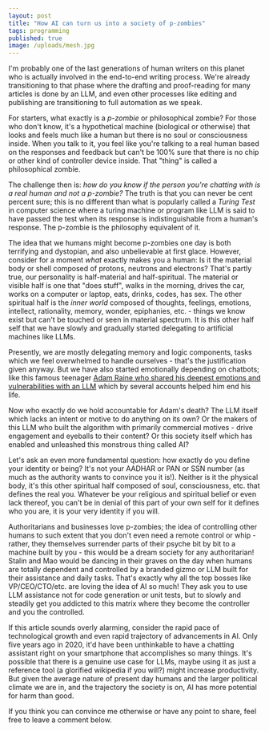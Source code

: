 ```yaml
---
layout: post
title: "How AI can turn us into a society of p-zombies"
tags: programming
published: true
image: /uploads/mesh.jpg
---
```

I'm probably one of the last generations of human writers on this planet who is actually involved in the end-to-end writing process. We're already transitioning to that phase where the drafting and proof-reading for many articles is done by an LLM, and even other processes like editing and publishing are transitioning to full automation as we speak.

For starters, what exactly is a *p-zombie* or philosophical zombie? For those who don't know, it's a hypothetical machine (biological or otherwise) that looks and feels much like a human but there is no soul or consciousness inside. When you talk to it, you feel like you're talking to a real human based on the responses and feedback but can't be 100% sure that there is no chip or other kind of controller device inside. That "thing" is called a philosophical zombie.

The challenge then is: *how do you know if the person you're chatting with is a real human and not a p-zombie?* The truth is that you can never be cent percent sure; this is no different than what is popularly called a *Turing Test* in computer science where a turing machine or program like LLM is said to have passed the test when its response is indistinguishable from a human's response. The p-zombie is the philosophy equivalent of it.

The idea that we humans might become p-zombies one day is both terrifying and dystopian, and also unbelievable at first glace. However, consider for a moment *what* exactly makes you a human: Is it the material body or shell composed of protons, neutrons and electrons? That's partly true, our personality is half-material and half-spiritual. The material or visible half is one that "does stuff", walks in the morning, drives the car, works on a computer or laptop, eats, drinks, codes, has sex. The other spiritual half is the *inner world* composed of thoughts, feelings, emotions, intellect, rationality, memory, wonder, epiphanies, etc. - things we know exist but can't be touched or seen in material spectrum. It is this other half self that we have slowly and gradually started delegating to artificial machines like LLMs.

Presently, we are mostly delegating memory and logic components, tasks which we feel overwhelmed to handle ourselves - that's the justification given anyway. But we have also started emotionally depending on chatbots; like this famous teenager [Adam Raine who shared his deepest emotions and vulnerabilities with an LLM](https://www.npr.org/sections/shots-health-news/2025/09/19/nx-s1-5545749/ai-chatbots-safety-openai-meta-characterai-teens-suicide) which by several accounts helped him end his life.

Now who exactly do we hold accountable for Adam's death? The LLM itself which lacks an intent or motive to do anything on its own? Or the makers of this LLM who built the algorithm with primarily commercial motives - drive engagement and eyeballs to their content? Or this society itself which has enabled and unleashed this monstrous thing called AI?

Let's ask an even more fundamental question: how exactly do you define your identity or being? It's not your AADHAR or PAN or SSN number (as much as the authority wants to convince you it is!). Neither is it the physical body, it's this other spiritual half composed of soul, consciousness, etc. that defines the real you. Whatever be your religious and spiritual belief or even lack thereof, you can't be in denial of this part of your own self for it defines who you are, it is your very identity if you will.

Authoritarians and businesses love p-zombies; the idea of controlling other humans to such extent that you don't even need a remote control or whip - rather, they themselves surrender parts of their psyche bit by bit to a machine built by you - this would be a dream society for any authoritarian! Stalin and Mao would be dancing in their graves on the day when humans are totally dependent and controlled by a branded gizmo or LLM built for their assistance and daily tasks. That's exactly why all the top bosses like VP/CEO/CTO/etc. are loving the idea of AI so much! They ask you to use LLM assistance not for code generation or unit tests, but to slowly and steadily get you addicted to this matrix where they become the controller and you the controlled.

If this article sounds overly alarming, consider the rapid pace of technological growth and even rapid trajectory of advancements in AI. Only five years ago in 2020, it'd have been unthinkable to have a chatting assistant right on your smartphone that accomplishes so many things. It's possible that there is a genuine use case for LLMs, maybe using it as just a reference tool (a glorified wikipedia if you will?) might increase productivity. But given the average nature of present day humans and the larger political climate we are in, and the trajectory the society is on, AI has more potential for harm than good.

If you think you can convince me otherwise or have any point to share, feel free to leave a comment below.